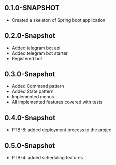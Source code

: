 ## 0.1.0-SNAPSHOT
*   Created a skeleton of Spring boot application

## 0.2.0-Snapshot
* Added telegram bot api
* Added telegram bot starter
* Registered bot

## 0.3.0-Snapshot
* Added Command pattern
* Added State pattern
* Implemented menus
* All implemented features covered with tests

## 0.4.0-Snapshot
* PTB-8: added deployment process to the projec

## 0.5.0-Snapshot
* PTB-4: added scheduling features